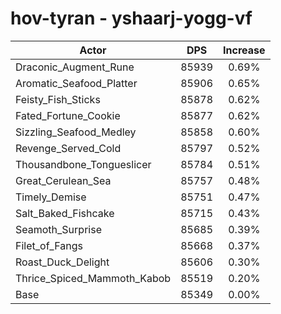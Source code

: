 # hov-tyran - yshaarj-yogg-vf
| Actor | DPS | Increase |
|---|:---:|:---:|
|Draconic_Augment_Rune|85939|0.69%|
|Aromatic_Seafood_Platter|85906|0.65%|
|Feisty_Fish_Sticks|85878|0.62%|
|Fated_Fortune_Cookie|85877|0.62%|
|Sizzling_Seafood_Medley|85858|0.60%|
|Revenge_Served_Cold|85797|0.52%|
|Thousandbone_Tongueslicer|85784|0.51%|
|Great_Cerulean_Sea|85757|0.48%|
|Timely_Demise|85751|0.47%|
|Salt_Baked_Fishcake|85715|0.43%|
|Seamoth_Surprise|85685|0.39%|
|Filet_of_Fangs|85668|0.37%|
|Roast_Duck_Delight|85606|0.30%|
|Thrice_Spiced_Mammoth_Kabob|85519|0.20%|
|Base|85349|0.00%|
